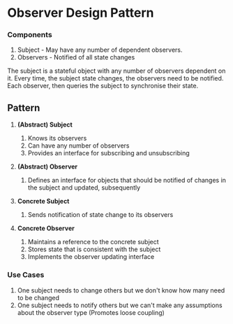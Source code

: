 # Observer Design Pattern

### Components

1. Subject - May have any number of dependent observers.
2. Observers - Notified of all state changes

The subject is a stateful object with any number of observers dependent on it.
Every time, the subject state changes, the observers need to be notified. 
Each observer, then queries the subject to synchronise their state.

## Pattern

1. <b>(Abstract) Subject</b>
    1. Knows its observers
    2. Can have any number of observers
    3. Provides an interface for subscribing and unsubscribing
    
2. <b>(Abstract) Observer</b>
    1. Defines an interface for objects that should be notified of changes in the subject
    and updated, subsequently

3. <b>Concrete Subject</b>
    1. Sends notification of state change to its observers

4. <b>Concrete Observer</b>
    1. Maintains a reference to the concrete subject
    2. Stores state that is consistent with the subject
    3. Implements the observer updating interface

### Use Cases

1. One subject needs to change others but we don't know how many need to be 
changed
2. One subject needs to notify others but we can't make any assumptions about the observer type (Promotes loose coupling)
